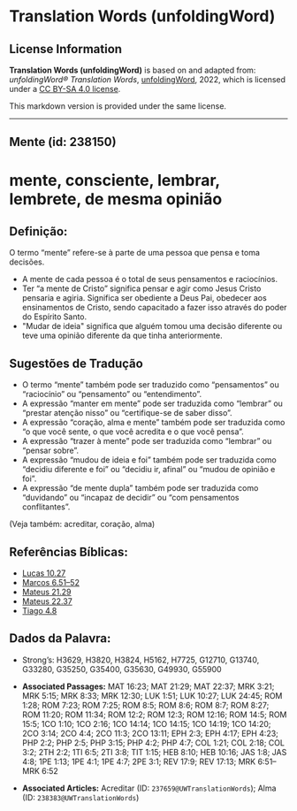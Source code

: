 # Translation Words (unfoldingWord)

## License Information

**Translation Words (unfoldingWord)** is based on and adapted from: _unfoldingWord® Translation Words_, [unfoldingWord](https://unfoldingword.org/utw), 2022, which is licensed under a [CC BY-SA 4.0 license](https://creativecommons.org/licenses/by-sa/4.0/legalcode.en).

This markdown version is provided under the same license.



--------------------------------

## Mente (id: 238150)

mente, consciente, lembrar, lembrete, de mesma opinião
======================================================

Definição:
----------

O termo “mente” refere\-se à parte de uma pessoa que pensa e toma decisões.

* A mente de cada pessoa é o total de seus pensamentos e raciocínios.
* Ter “a mente de Cristo” significa pensar e agir como Jesus Cristo pensaria e agiria. Significa ser obediente a Deus Pai, obedecer aos ensinamentos de Cristo, sendo capacitado a fazer isso através do poder do Espírito Santo.
* "Mudar de ideia" significa que alguém tomou uma decisão diferente ou teve uma opinião diferente da que tinha anteriormente.

Sugestões de Tradução
---------------------

* O termo “mente” também pode ser traduzido como “pensamentos” ou “raciocínio” ou “pensamento” ou “entendimento”.
* A expressão “manter em mente” pode ser traduzida como “lembrar” ou “prestar atenção nisso” ou “certifique\-se de saber disso”.
* A expressão “coração, alma e mente” também pode ser traduzida como “o que você sente, o que você acredita e o que você pensa”.
* A expressão “trazer à mente” pode ser traduzida como “lembrar” ou “pensar sobre”.
* A expressão “mudou de ideia e foi” também pode ser traduzida como “decidiu diferente e foi” ou “decidiu ir, afinal” ou “mudou de opinião e foi”.
* A expressão “de mente dupla” também pode ser traduzida como “duvidando” ou “incapaz de decidir” ou “com pensamentos conflitantes”.

(Veja também: acreditar, coração, alma)

Referências Bíblicas:
---------------------

* [Lucas 10\.27](https://ref.ly/Luke10:27)
* [Marcos 6\.51–52](https://ref.ly/Mark6:51-Mark6:52)
* [Mateus 21\.29](https://ref.ly/Matt21:29)
* [Mateus 22\.37](https://ref.ly/Matt22:37)
* [Tiago 4\.8](https://ref.ly/Jas4:8)

Dados da Palavra:
-----------------

* Strong’s: H3629, H3820, H3824, H5162, H7725, G12710, G13740, G33280, G35250, G35400, G35630, G49930, G55900

* **Associated Passages:** MAT 16:23; MAT 21:29; MAT 22:37; MRK 3:21; MRK 5:15; MRK 8:33; MRK 12:30; LUK 1:51; LUK 10:27; LUK 24:45; ROM 1:28; ROM 7:23; ROM 7:25; ROM 8:5; ROM 8:6; ROM 8:7; ROM 8:27; ROM 11:20; ROM 11:34; ROM 12:2; ROM 12:3; ROM 12:16; ROM 14:5; ROM 15:5; 1CO 1:10; 1CO 2:16; 1CO 14:14; 1CO 14:15; 1CO 14:19; 1CO 14:20; 2CO 3:14; 2CO 4:4; 2CO 11:3; 2CO 13:11; EPH 2:3; EPH 4:17; EPH 4:23; PHP 2:2; PHP 2:5; PHP 3:15; PHP 4:2; PHP 4:7; COL 1:21; COL 2:18; COL 3:2; 2TH 2:2; 1TI 6:5; 2TI 3:8; TIT 1:15; HEB 8:10; HEB 10:16; JAS 1:8; JAS 4:8; 1PE 1:13; 1PE 4:1; 1PE 4:7; 2PE 3:1; REV 17:9; REV 17:13; MRK 6:51–MRK 6:52
* **Associated Articles:** Acreditar (ID: `237659@UWTranslationWords`); Alma (ID: `238383@UWTranslationWords`)

